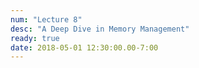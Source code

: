 ```yaml
---
num: "Lecture 8"
desc: "A Deep Dive in Memory Management"
ready: true
date: 2018-05-01 12:30:00.00-7:00
---
```

